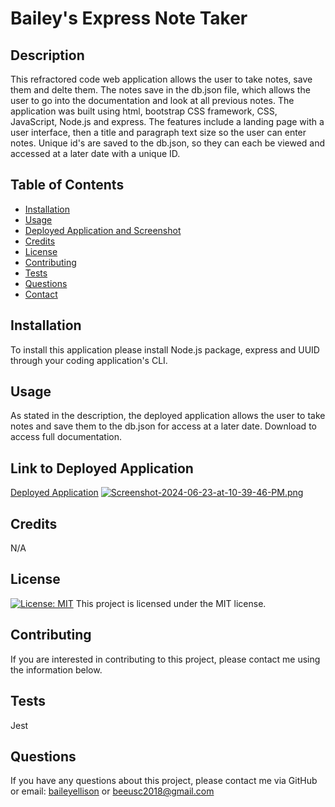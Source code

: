 # Bailey's Express Note Taker

## Description
This refractored code web application allows the user to take notes, save them and delte them. The notes save in the db.json file, which allows the user to go into the documentation and look at all previous notes. The application was built using html, bootstrap CSS framework, CSS, JavaScript, Node.js and express. The features include a landing page with a user interface, then a title and paragraph text size so the user can enter notes. Unique id's are saved to the db.json, so they can each be viewed and accessed at a later date with a unique ID. 

## Table of Contents
* [Installation](#installation)
* [Usage](#usage)
* [Deployed Application and Screenshot](#Link)
* [Credits](#credits)
* [License](#license)
* [Contributing](#contributing)
* [Tests](#tests)
* [Questions](#questions)
* [Contact](#contact)

## Installation
To install this application please install Node.js package, express and UUID through your coding application's CLI.

## Usage
As stated in the description, the deployed application allows the user to take notes and save them to the db.json for access at a later date. Download to access full documentation. 

## Link to Deployed Application
[](https://img.shields.io/badge/Heroku-430098?style=for-the-badge&logo=heroku&logoColor=white)
[Deployed Application](https://baileys-express-note-taker-ea451b3df007.herokuapp.com/)
[![Screenshot-2024-06-23-at-10-39-46-PM.png](https://i.postimg.cc/L5GwybZy/Screenshot-2024-06-23-at-10-39-46-PM.png)](https://postimg.cc/V0BKv4gM)

## Credits
N/A

## License 
[![License: MIT](https://img.shields.io/badge/License-MIT-yellow.svg)](https://opensource.org/licenses/MIT)
This project is licensed under the MIT license.

## Contributing
If you are interested in contributing to this project, please contact me using the information below. 

## Tests
 Jest

## Questions
If you have any questions about this project, please contact me via GitHub or email: [baileyellison](https://github.com/baileyellison) or beeusc2018@gmail.com
